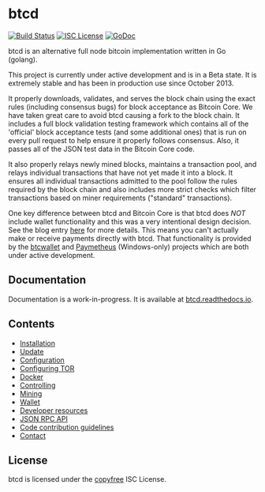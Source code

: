 # btcd

[![Build Status](https://github.com/denuoweb/btcd/workflows/Build%20and%20Test/badge.svg)](https://github.com/denuoweb/btcd/actions)
[![ISC License](http://img.shields.io/badge/license-ISC-blue.svg)](http://copyfree.org)
[![GoDoc](https://img.shields.io/badge/godoc-reference-blue.svg)](https://pkg.go.dev/github.com/denuoweb/btcd)

btcd is an alternative full node bitcoin implementation written in Go (golang).

This project is currently under active development and is in a Beta state.  It
is extremely stable and has been in production use since October 2013.

It properly downloads, validates, and serves the block chain using the exact
rules (including consensus bugs) for block acceptance as Bitcoin Core.  We have
taken great care to avoid btcd causing a fork to the block chain.  It includes a
full block validation testing framework which contains all of the 'official'
block acceptance tests (and some additional ones) that is run on every pull
request to help ensure it properly follows consensus.  Also, it passes all of
the JSON test data in the Bitcoin Core code.

It also properly relays newly mined blocks, maintains a transaction pool, and
relays individual transactions that have not yet made it into a block.  It
ensures all individual transactions admitted to the pool follow the rules
required by the block chain and also includes more strict checks which filter
transactions based on miner requirements ("standard" transactions).

One key difference between btcd and Bitcoin Core is that btcd does *NOT* include
wallet functionality and this was a very intentional design decision.  See the
blog entry [here](https://web.archive.org/web/20171125143919/https://blog.conformal.com/btcd-not-your-moms-bitcoin-daemon)
for more details.  This means you can't actually make or receive payments
directly with btcd.  That functionality is provided by the
[btcwallet](https://github.com/btcsuite/btcwallet) and
[Paymetheus](https://github.com/btcsuite/Paymetheus) (Windows-only) projects
which are both under active development.

## Documentation

Documentation is a work-in-progress. It is available at [btcd.readthedocs.io](https://btcd.readthedocs.io).

## Contents

* [Installation](installation.md)
* [Update](update.md)
* [Configuration](configuration.md)
* [Configuring TOR](configuring_tor.md)
* [Docker](using_docker.md)
* [Controlling](controlling.md)
* [Mining](mining.md)
* [Wallet](wallet.md)
* [Developer resources](developer_resources.md)
* [JSON RPC API](json_rpc_api.md)
* [Code contribution guidelines](code_contribution_guidelines.md)
* [Contact](contact.md)

## License

btcd is licensed under the [copyfree](http://copyfree.org) ISC License.

